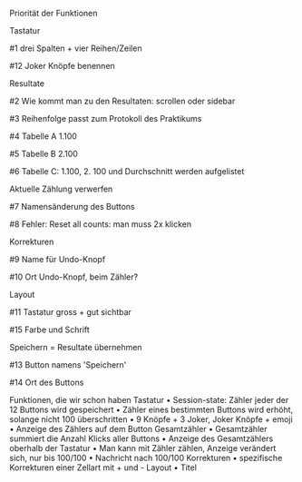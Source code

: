 Priorität der Funktionen

Tastatur

#1 drei Spalten + vier Reihen/Zeilen

#12 Joker Knöpfe benennen
 
Resultate

#2 Wie kommt man zu den Resultaten: scrollen oder sidebar

#3 Reihenfolge passt zum Protokoll des Praktikums

#4 Tabelle A 1.100

#5 Tabelle B 2.100

#6 Tabelle C: 1.100, 2. 100 und Durchschnitt werden aufgelistet
 
Aktuelle Zählung verwerfen

#7 Namensänderung des Buttons

#8 Fehler: Reset all counts: man muss 2x klicken

Korrekturen

#9 Name für Undo-Knopf

#10 Ort Undo-Knopf, beim Zähler?
 
Layout

#11 Tastatur gross + gut sichtbar

#15 Farbe und Schrift
 
Speichern = Resultate übernehmen

#13 Button namens 'Speichern'

#14 Ort des Buttons


Funktionen, die wir schon haben
Tastatur
•	Session-state: Zähler jeder der 12 Buttons wird gespeichert
•	Zähler eines bestimmten Buttons wird erhöht, solange nicht 100 überschritten
•	9 Knöpfe + 3 Joker, Joker Knöpfe + emoji
•	Anzeige des Zählers auf dem Button
Gesamtzähler
•	Gesamtzähler summiert die Anzahl Klicks aller Buttons
•	Anzeige des Gesamtzählers oberhalb der Tastatur
•	Man kann mit Zähler zählen, Anzeige verändert sich, nur bis 100/100
•	Nachricht nach 100/100
Korrekturen
•	spezifische Korrekturen einer Zellart mit + und - 
Layout
•	Titel
